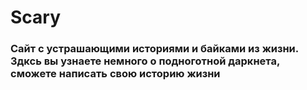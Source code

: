 # Scary

### Сайт с устрашающими историями и байками из жизни. Здксь вы узнаете немного о подноготной даркнета, сможете написать свою историю жизни

